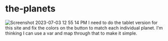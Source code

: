# the-planets
![Screenshot 2023-07-03 12 55 14 PM](https://github.com/2peagles/the-planets/assets/103866435/66bb90a1-36e1-4918-bf42-caef16eb07ee)
I need to do the tablet version for this site and fix the colors on the button to match each individual planet. I'm thinking I can use a var and map through that to make it simple.
